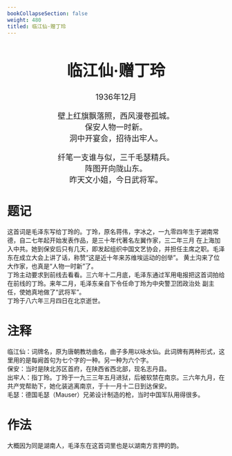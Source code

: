 ```yaml
---
bookCollapseSection: false
weight: 480
titled: 临江仙·赠丁玲
---
```


<div align="center">

<font size="4">

# 临江仙·赠丁玲
1936年12月

壁上红旗飘落照，西风漫卷孤城。  
保安人物一时新。  
洞中开宴会，招待出牢人。

纤笔一支谁与似，三千毛瑟精兵。  
阵图开向陇山东。  
昨天文小姐，今日武将军。

</font>

</div>

# 题记
这首词是毛泽东写给丁玲的。丁玲，原名蒋伟，字冰之，一九零四年生于湖南常德，自二七年起开始发表作品，是三十年代著名左翼作家，三二年三月
在上海加入中共。她到保安后只有几天，即发起组织中国文艺协会，并担任主席之职。毛泽东在成立大会上讲了话，称赞“这是近十年来苏维埃运动的创举”。
黄土沟来了位大作家，也真是“人物一时新”了。  
丁玲主动要求到前线去看看。三六年十二月底，毛泽东通过军用电报把这首词拍给在前线的丁玲。来年二月，毛泽东亲自下令任命丁玲为中央警卫团政治处
副主任，使她真地做了“武将军”。  
丁玲于八六年三月四日在北京逝世。

# 注释
临江仙：词牌名，原为唐朝教坊曲名，曲子多用以咏水仙。此词牌有两种形式，这里用的是每阙首句为七个字的一种。另一种为六个字。  
保安：当时是陕北苏区首府，在陕西省西北部，现名志丹县。  
出牢人：指丁玲。丁玲于一九三三年五月进狱，后被软禁在南京。三六年九月，在共产党帮助下，她化装逃离南京，于十一月十二日到达保安。  
毛瑟：德国毛瑟（Mauser）兄弟设计制造的枪，当时中国军队用得很多。

# 作法
大概因为同是湖南人，毛泽东在这首词里也是以湖南方言押的韵。

